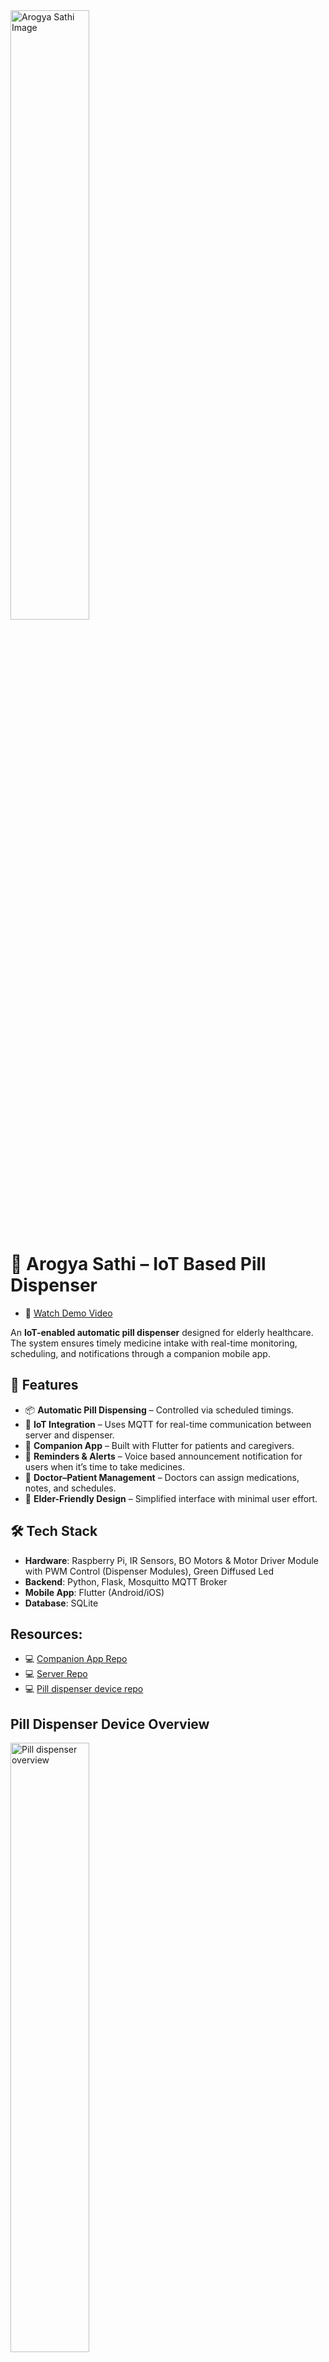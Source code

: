 <img src="https://github.com/user-attachments/assets/7001829a-08c7-46ca-a1e1-5cf2f8b73cc6" alt="Arogya Sathi Image" width="50%">

# 🏥 Arogya Sathi – IoT Based Pill Dispenser

- 🎥 [Watch Demo Video](https://youtu.be/E0JN5Vs1H8Q?feature=shared)  

An **IoT-enabled automatic pill dispenser** designed for elderly healthcare.  
The system ensures timely medicine intake with real-time monitoring, scheduling, and notifications through a companion mobile app.  


## 🚀 Features
- 📦 **Automatic Pill Dispensing** – Controlled via scheduled timings.  
- 📡 **IoT Integration** – Uses MQTT for real-time communication between server and dispenser.  
- 📲 **Companion App** – Built with Flutter for patients and caregivers.  
- 🔔 **Reminders & Alerts** – Voice based announcement notification for users when it’s time to take medicines.  
- 📑 **Doctor–Patient Management** – Doctors can assign medications, notes, and schedules.  
- 👴 **Elder-Friendly Design** – Simplified interface with minimal user effort.  


## 🛠️ Tech Stack
- **Hardware**: Raspberry Pi, IR Sensors, BO Motors & Motor Driver Module with PWM Control (Dispenser Modules), Green Diffused Led  
- **Backend**: Python, Flask, Mosquitto MQTT Broker  
- **Mobile App**: Flutter (Android/iOS)  
- **Database**: SQLite

## Resources:
- 💻 [Companion App Repo](https://github.com/SP-XD/pill_dispenser_client_.git)  
- 💻 [Server Repo](https://github.com/SP-XD/pill_dispenser_server)  
- 💻 [Pill dispenser device repo](https://github.com/)

## Pill Dispenser Device Overview
<img width="50%" alt="Pill dispenser overview" src="https://github.com/user-attachments/assets/a7ff70e0-ead5-4d87-8715-5ed282388d02" />

## 📐 System Architecture

1. **Raspberry Pi Client**  
   - Controls pill dispenser modules  
   - Detects pill pickup via IR sensors  
   - Communicates with server via MQTT  

2. **Server (Backend)**  
   - Manages doctors, patients, medicines, and schedules  
   - Publishes MQTT commands for dispensing  
   - Stores logs and health-related notes  

3. **Companion App**  
   - Doctor and patient login  
   - Medicine schedule management  
   - Notifications & reminders  

## Circuit Diagram (Pill Dispenser System)
<img width="50%" alt="circuit diagram" src="https://github.com/user-attachments/assets/9813ff85-7c45-404d-a9c7-b87f4074dd6d" />




